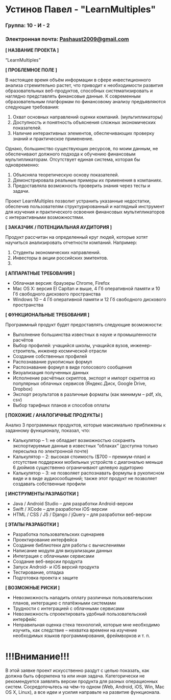 # Устинов Павел - "LearnMultiples"

### Группа: 10 - И - 2
### Электронная почта: Pashaust2009@gmail.com


**[ НАЗВАНИЕ ПРОЕКТА ]**

“LearnMultiples”

**[ ПРОБЛЕМНОЕ ПОЛЕ ]**

В настоящее время объём информации в сфере инвестиционного анализа стремительно растет, что приводит к необходимости развития образовательных веб-продуктов, способных систематизировать и наглядно представлять финансовые данные. К современным образовательным платформам по финансовому анализу предъявляются следующие требования:
1. Охват основных направлений оценки компаний. (мультипликаторы)
2. Доступность и понятность объяснения сложных экономических показателей.
3. Наличие интерактивных элементов, обеспечивающих проверку знаний и практическое применение.

Однако, большинство существующих ресурсов, по моим данным, не обеспечивают должного подхода к обучению финансовым мультипликаторам.
Отсутствует единая система, которая бы одновременно:
1. Объясняла теоретическую основу показателей.
2. Демонстрировала реальные примеры их применения в компаниях.
3. Предоставляла возможность проверить знания через тесты и задачи.

Проект LearnMultiples позволит устранить указанные недостатки, обеспечив пользователям структурированный и наглядный инструмент для изучения и практического освоения финансовых мультипликаторов с интерактивными возможностями.

**[ ЗАКАЗЧИК / ПОТЕНЦИАЛЬНАЯ АУДИТОРИЯ ]**

Продукт рассчитан на определенный круг людей, которые хотят научиться анализировать отчетности компаний. Например: 
1. Студенты экономических направлений.
2. Инвесторы в акции российских эмитентов.
3. 
**[ АППАРАТНЫЕ ТРЕБОВАНИЯ ]** 

* Облачная версия: браузеры Chrome, Firefox
* Mac OS X: версия El Capitan и выше, 4 Гб оперативной памяти и 10 Гб свободного дискового пространства
* Windows 10 – 4 Гб оперативной памяти и 12 Гб свободного дискового пространства 

**[ ФУНКЦИОНАЛЬНЫЕ ТРЕБОВАНИЯ ]**

Программный продукт будет предоставлять следующие возможности:
* Выполнение большинства известных в науке и промышленности расчётов 
* Выбор профилей: учащийся школы, учащийся вузов, инженер-строитель, инженер космической отрасли
* Создание собственных профилей 
* Распознавание рукописных формул
* Распознавание формул в виде голосового сообщения
* Визуализация полученных данных
* Исполнение расчётных скриптов, экспорт и импорт скриптов из популярных облачных сервисов 
  (Яндекс.Диск, Google Drive, Dropbox)
* Экспорт результатов в различные форматы (как минимум – pdf, xls, csv)
* Выбор тарифных планов и способов оплаты 

**[ ПОХОЖИЕ / АНАЛОГИЧНЫЕ ПРОДУКТЫ ]**

Анализ 3 программных продуктов, которые максимально приближены к заданному функционалу, показал, что:

* Калькулятор – 1: не обладает возможностью сохранять экспортируемые данные в известных “облаках“ (доступна только пересылка по электронной почте) 
*	Калькулятор – 2: высокая стоимость ($700 – премиум-план) и отсутствие поддержки мобильных устройств с диагональю меньше 6 дюймов существенно ограничивают целевую аудиторию
* Калькулятор – 3:  не позволяет распознавать формулы в рукописном виде и в виде аудиосообщений; также этот продукт не позволяет создавать собственные профили

**[ ИНСТРУМЕНТЫ РАЗРАБОТКИ ]**

*	Java / Android Studio – для разработки Android-версии
*	Swift / XCode – для разработки iOS-версии
*	HTML / CSS / JS / Django / jQuery – для разработки веб-версии

**[ ЭТАПЫ РАЗРАБОТКИ ]**

*	Разработка пользовательских сценариев
*	Проектирование интерфейса
*	Создание библиотеки для работы с вычислениями
*	Написание модуля для визуализации данных
*	Интеграция с облачными сервисами
*	Создание веб-версии продукта
*	Запуск Android- и iOS версий продукта
*	Тестирование, отладка
*	Подготовка проекта к защите

**[ ВОЗМОЖНЫЕ РИСКИ ]**

*	Невозможность наладить оплату различных пользовательских планов, интеграцию с платёжными системами
*	Трудности с интеграцией с облачными сервисами
*	Невозможность спроектировать удобный пользовательский интерфейс 
*	Неправильная оценка стека технологий, которые мне необходимо изучить, как следствие – нехватка времени на изучение    необходимых языков программирования, фреймворков и т. п.

# !!!Внимание!!!
В этой заявке проект искусственно раздут с целью показать, как должна быть оформлена та или иная задача. Категорически не рекомендуется заявлять версии продукта для разных операционных систем. Сосредоточьтесь на чём-то одном (Web, Android, iOS, Win, Mac OS X, Linux), а все идеи и усилия направьте на развитие функционала.

